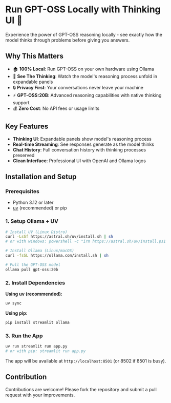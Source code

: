# Run GPT-OSS Locally with Thinking UI 🧠

Experience the power of GPT-OSS reasoning locally - see exactly how the model thinks through problems before giving you answers.

## Why This Matters

- 🏠 **100% Local**: Run GPT-OSS on your own hardware using Ollama
- 🧠 **See The Thinking**: Watch the model's reasoning process unfold in expandable panels
- 🔒 **Privacy First**: Your conversations never leave your machine
- ⚡ **GPT-OSS:20B**: Advanced reasoning capabilities with native thinking support
- 💰 **Zero Cost**: No API fees or usage limits

## Key Features

- **Thinking UI**: Expandable panels show model's reasoning process
- **Real-time Streaming**: See responses generate as the model thinks
- **Chat History**: Full conversation history with thinking processes preserved
- **Clean Interface**: Professional UI with OpenAI and Ollama logos

## Installation and Setup

### Prerequisites
- Python 3.12 or later
- [uv](https://docs.astral.sh/uv/) (recommended) or pip

### 1. Setup Ollama + UV

```bash
# Install UV (Linux Distro)
curl -LsSf https://astral.sh/uv/install.sh | sh
# or with windows: powershell -c "irm https://astral.sh/uv/install.ps1 | more" 

# Install Ollama (Linux/macOS)
curl -fsSL https://ollama.com/install.sh | sh

# Pull the GPT-OSS model
ollama pull gpt-oss:20b
```

### 2. Install Dependencies

**Using uv (recommended):**
```bash
uv sync
```

**Using pip:**
```bash
pip install streamlit ollama
```

### 3. Run the App

```bash
uv run streamlit run app.py
# or with pip: streamlit run app.py
```

The app will be available at `http://localhost:8501` (or 8502 if 8501 is busy).

## Contribution

Contributions are welcome! Please fork the repository and submit a pull request with your improvements.